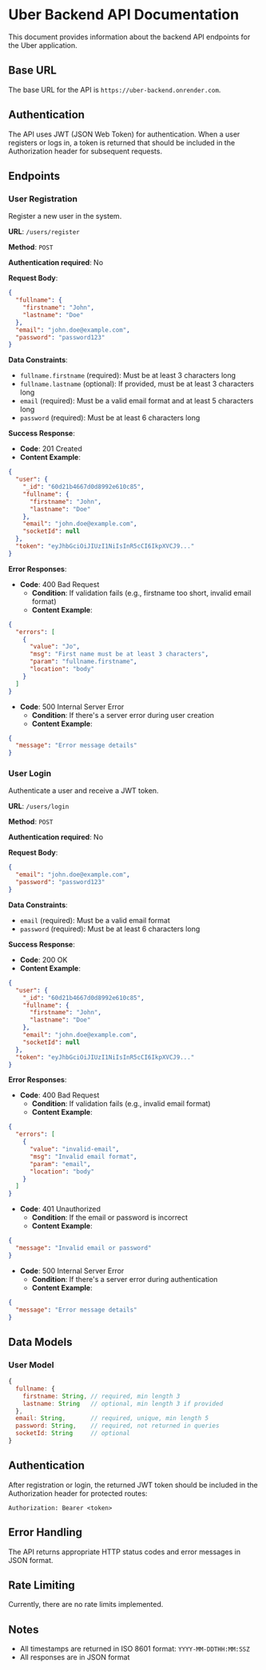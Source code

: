 # Uber Backend API Documentation

This document provides information about the backend API endpoints for the Uber application.

## Base URL

The base URL for the API is `https://uber-backend.onrender.com`.

## Authentication

The API uses JWT (JSON Web Token) for authentication. When a user registers or logs in, a token is returned that should be included in the Authorization header for subsequent requests.

## Endpoints

### User Registration

Register a new user in the system.

**URL**: `/users/register`

**Method**: `POST`

**Authentication required**: No

**Request Body**:

```json
{
  "fullname": {
    "firstname": "John",
    "lastname": "Doe"
  },
  "email": "john.doe@example.com",
  "password": "password123"
}
```

**Data Constraints**:

- `fullname.firstname` (required): Must be at least 3 characters long
- `fullname.lastname` (optional): If provided, must be at least 3 characters long
- `email` (required): Must be a valid email format and at least 5 characters long
- `password` (required): Must be at least 6 characters long

**Success Response**:

- **Code**: 201 Created
- **Content Example**:

```json
{
  "user": {
    "_id": "60d21b4667d0d8992e610c85",
    "fullname": {
      "firstname": "John",
      "lastname": "Doe"
    },
    "email": "john.doe@example.com",
    "socketId": null
  },
  "token": "eyJhbGciOiJIUzI1NiIsInR5cCI6IkpXVCJ9..."
}
```

**Error Responses**:

- **Code**: 400 Bad Request
  - **Condition**: If validation fails (e.g., firstname too short, invalid email format)
  - **Content Example**:

```json
{
  "errors": [
    {
      "value": "Jo",
      "msg": "First name must be at least 3 characters",
      "param": "fullname.firstname",
      "location": "body"
    }
  ]
}
```

- **Code**: 500 Internal Server Error
  - **Condition**: If there's a server error during user creation
  - **Content Example**:

```json
{
  "message": "Error message details"
}
```

### User Login

Authenticate a user and receive a JWT token.

**URL**: `/users/login`

**Method**: `POST`

**Authentication required**: No

**Request Body**:

```json
{
  "email": "john.doe@example.com",
  "password": "password123"
}
```

**Data Constraints**:

- `email` (required): Must be a valid email format
- `password` (required): Must be at least 6 characters long

**Success Response**:

- **Code**: 200 OK
- **Content Example**:

```json
{
  "user": {
    "_id": "60d21b4667d0d8992e610c85",
    "fullname": {
      "firstname": "John",
      "lastname": "Doe"
    },
    "email": "john.doe@example.com",
    "socketId": null
  },
  "token": "eyJhbGciOiJIUzI1NiIsInR5cCI6IkpXVCJ9..."
}
```

**Error Responses**:

- **Code**: 400 Bad Request
  - **Condition**: If validation fails (e.g., invalid email format)
  - **Content Example**:

```json
{
  "errors": [
    {
      "value": "invalid-email",
      "msg": "Invalid email format",
      "param": "email",
      "location": "body"
    }
  ]
}
```

- **Code**: 401 Unauthorized
  - **Condition**: If the email or password is incorrect
  - **Content Example**:

```json
{
  "message": "Invalid email or password"
}
```

- **Code**: 500 Internal Server Error
  - **Condition**: If there's a server error during authentication
  - **Content Example**:

```json
{
  "message": "Error message details"
}
```

## Data Models

### User Model

```javascript
{
  fullname: {
    firstname: String, // required, min length 3
    lastname: String   // optional, min length 3 if provided
  },
  email: String,       // required, unique, min length 5
  password: String,    // required, not returned in queries
  socketId: String     // optional
}
```

## Authentication

After registration or login, the returned JWT token should be included in the Authorization header for protected routes:

```
Authorization: Bearer <token>
```

## Error Handling

The API returns appropriate HTTP status codes and error messages in JSON format.

## Rate Limiting

Currently, there are no rate limits implemented.

## Notes

- All timestamps are returned in ISO 8601 format: `YYYY-MM-DDTHH:MM:SSZ`
- All responses are in JSON format
